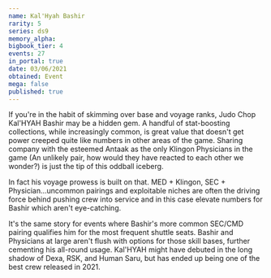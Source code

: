 ```yaml
---
name: Kal'Hyah Bashir
rarity: 5
series: ds9
memory_alpha:
bigbook_tier: 4
events: 27
in_portal: true
date: 03/06/2021
obtained: Event
mega: false
published: true
---
```


If you're in the habit of skimming over base and voyage ranks, Judo Chop Kal'HYAH Bashir may be a hidden gem. A handful of stat-boosting collections, while increasingly common, is great value that doesn't get power creeped quite like numbers in other areas of the game. Sharing company with the esteemed Antaak as the only Klingon Physicians in the game (An unlikely pair, how would they have reacted to each other we wonder?) is just the tip of this oddball iceberg.

In fact his voyage prowess is built on that. MED + Klingon, SEC + Physician...uncommon pairings and exploitable niches are often the driving force behind pushing crew into service and in this case elevate numbers for Bashir which aren't eye-catching.

It's the same story for events where Bashir's more common SEC/CMD pairing qualifies him for the most frequent shuttle seats. Bashir and Physicians at large aren't flush with options for those skill bases, further cementing his all-round usage. Kal'HYAH might have debuted in the long shadow of Dexa, RSK, and Human Saru, but has ended up being one of the best crew released in 2021.
